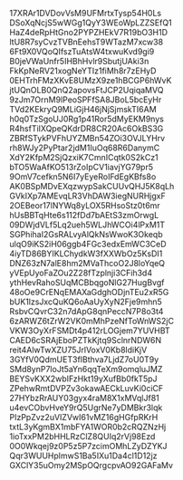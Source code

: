 17XRAr1DVDovVsM9UFMrtxTysp54H0Ls
DSoXqNcjS5wWGg1QyY3WEoWpLZZSEfQ1
HaZ4deRpHtGno2PYPZHEkV7R19bO3H1D
ltU8R7syCvzTVBnEehsT9WTazM7xcw38
6Ft9X0VQoQIfszTuAtsW4txwuKvd9gi9
B0jeVWaUnfr5IHBhHvlr9SbutjUAki3n
FkKpNeRV21xogNeYTIz1fiMh8r7zEHyD
0EHTrhFMzXKvE8UMzX9ze1hBCGP6hWvK
jtUQnOLB0QnQ2apovsFtJCP2UqiqaMVQ
9zJm7OrnM9lPeoSPFfSA8JBoL5bcEyHr
TVd2KEkryQ9MLiGjH46jNjSjmskTI6AM
h0q0TzSgoUJ0Rg1p41Ror5dMyEKM9nys
R4hsfTiIXQpeQKdrDR8CR20Ac6OkBS3G
ZBRfSTykPVFhUYZMBn54ZOi3OVJLYHrv
rh8WJy2PyPtar2jdM1IuOq68R6DanymC
XdY2KfpM2SjQzxiK7CmnICqtk0S2kCz1
bTO5WaAfKO513rZoIpCV1iavjYG79pr5
9OmV7cefkn5N6I7yEyeRoIFdEgKBfs8o
AK0BSpMDvEXqzwypSakCUUvQHJ5K8qLh
GVkIXp7AMEvqLR3VhDAW3iegNURHjgxF
2OEBeor17lNYWq8yLOX5RHsoStz0t6mr
hUsBBTqHte6s112fDd7bAEtS3zmOrwgL
09DWjdVLf5Lq2ueh5WLJhWCOi4lPxM1T
SGPhihaI2GsRALvyAlQkNsWwoK3Okeqb
ulqO9iKS2iH06ggb4FGc3edxEmWC3CeD
4iyTD86BYIKLChydkW3fXXWbOz5KsDI1
DNZ63zN7alE8hm2MVaThcoO2J8loYqeQ
yVEpUyoFaZOu2Z28fTzplnji3CFih3d4
ythHevRahoSUqMCBbqgoNlG27HugBvgf
48oOe9CrENqEMAXaGdghODjnTEu2xR5G
bUK1lzsJxcQuKQ6oAaUyXyN2Fje9mhn5
RsbvCQvrC32n7dApG8qnPeccN7P8o3t4
6zARWZ6tZrW2VK0mMhPzeNfToWnWS2jC
VKW3OyXrFSMDt4p412rLOGjem7YUVHBT
CAED6cSRAjEboPZTkKjtq9SclnrNDW6N
reit4AlwTwXZU75JrlVoxV0Kb8ldiKjV
3GYfV0QdmUET3fIBthva7LjdZ7oU0T9y
SMd8ynP7loJt5aYn6qqTeXm9omqluJMZ
BEYSvKXX2wbIFzHkt19yXufBb0fkT5pJ
ZPehwRmtDVPZv3okawAECkLuvKi0ciCF
27HYbzRrAUY03gyx4raM8X1xMVqlJf81
u4evCObvHveY9rQ5UgrNe7yDMBkr3lqk
PIzPpZvz2uVIZVwI61vMZ16gHGfpRKrH
txtL3yKgmBX1mbFYA1WOR0b2cRQZNzHj
1ioTxxPM2bHHLRzClZ8QUIq2rVj98Ezd
0O0Wkqej9z0P5z5P7zcimOMhLZyDZYKJ
Qqr3WUUHplmwS1Ba5IXu1Da4cl1D12jz
GXClY35uOmy2MSpOQrgcpvAO92GAFaMv

